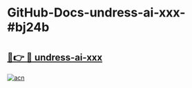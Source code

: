 # GitHub-Docs-undress-ai-xxx-#bj24b

# <h2><a href="https://andorid.site?title=undress-ai-xxx&ref=07A">🔗👉 🔴 undress-ai-xxx</a></h2>

[![acn](https://github.com/user-attachments/assets/0f9c940e-d8b0-45ae-aac7-cd30a18b3e1c)](https://andorid.site?title=undress-ai-xxx&ref=07A)

